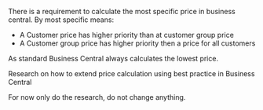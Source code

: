 There is a requirement to calculate the most specific price in business central.
By most specific means: 
- A Customer price has  higher priority than at customer group price
- A Customer group price has higher priority then a price for all customers

As standard Business Central always calculates the lowest price.

Research on how to extend price calculation using best practice in Business Central

For now only do the research, do not change anything.
